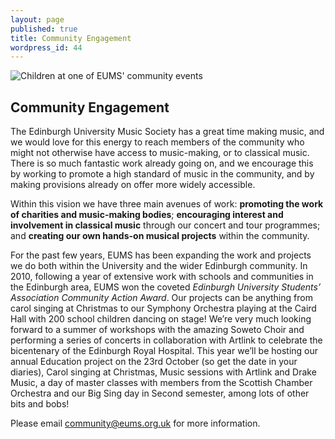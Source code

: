 ```yaml
---
layout: page
published: true
title: Community Engagement
wordpress_id: 44
---
```


<img class="full" alt="Children at one of EUMS' community events" src="{{ site.assets }}/img/enthralled-children.jpg">

## Community Engagement

The Edinburgh University Music Society has a great time making music, and we
would love for this energy to reach members of the community who might not
otherwise have access to music-making, or to classical music. There is so much
fantastic work already going on, and we encourage this by working to promote a
high standard of music in the community, and by making provisions already on
offer more widely accessible.

Within this vision we have three main avenues of work: **promoting the
work of charities and music-making bodies**; **encouraging interest and
involvement in classical music** through our concert
and tour programmes; and **creating our own hands-on musical
projects** within the community.

For the past few years, EUMS has been expanding the work and projects we do
both within the University and the wider Edinburgh community. In 2010,
following a year of extensive work with schools and communities in the
Edinburgh area, EUMS won the coveted *Edinburgh University Students&rsquo;
Association Community Action Award*. Our projects can be anything from carol
singing at Christmas to our Symphony Orchestra playing at the Caird Hall with
200 school children dancing on stage! We&rsquo;re very much looking forward to
a summer of workshops with the amazing Soweto Choir and performing a series of
concerts in collaboration with Artlink to celebrate the bicentenary of the
Edinburgh Royal Hospital. This year we&rsquo;ll be hosting our annual Education
project on the 23rd October (so get the date in your diaries), Carol
singing at Christmas, Music sessions with Artlink and Drake Music, a day of
master classes with members from the Scottish Chamber Orchestra and our Big
Sing day in Second semester, among lots of other bits and bobs!

Please email [community@eums.org.uk](mailto:community@eums.org.uk) for more
information.
